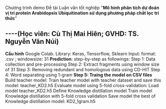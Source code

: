 Chương trình demo Đề tài Luận văn tốt nghiệp "**Mô hình phân tích dự đoán vị trí protein Arabidopsis Ubiquitination sử dụng phương pháp chắt lọc tri thức**"

**----(Học viên: Cù Thị Mai Hiên; GVHD: TS. Nguyễn Văn Núi)**
----
**Cấu hình**
  Google Colab.
  Library: Keras, Tensorflow, Sklearn
  Input: format: .csv ; windowsize: 31
**Prediction**: step-by-step as followings:
  Step 1: Data collection and pre-processing
  Step 2: Extract fragments using window size of 31
  Step 3: Removing redundant and homologous data using CD-HIT
  Step 4: Word separating using 1-gram
**Step 5: Traing the model on CSV files**
    Build teacher model:
    Train teacher model with teacher dataset and save this model: teacher_KD2.h5
    Evaluate model using 5-fold cross-validation:
    Load model teacher_KD2.h5
    Define Knowledge distillation model
    Train model Knowledge distillation with 5-fold cross validation
    Save model the best of Knowledge distillation model: KD2_1gram.h5
